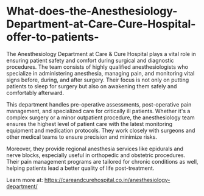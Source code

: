 # What-does-the-Anesthesiology-Department-at-Care-Cure-Hospital-offer-to-patients-

The Anesthesiology Department at Care & Cure Hospital plays a vital role in ensuring patient safety and comfort during surgical and diagnostic procedures. The team consists of highly qualified anesthesiologists who specialize in administering anesthesia, managing pain, and monitoring vital signs before, during, and after surgery. Their focus is not only on putting patients to sleep for surgery but also on awakening them safely and comfortably afterward.

This department handles pre-operative assessments, post-operative pain management, and specialized care for critically ill patients. Whether it's a complex surgery or a minor outpatient procedure, the anesthesiology team ensures the highest level of patient care with the latest monitoring equipment and medication protocols. They work closely with surgeons and other medical teams to ensure precision and minimize risks.

Moreover, they provide regional anesthesia services like epidurals and nerve blocks, especially useful in orthopedic and obstetric procedures. Their pain management programs are tailored for chronic conditions as well, helping patients lead a better quality of life post-treatment.

Learn more at:
https://careandcurehospital.co.in/anesthesiology-department/
